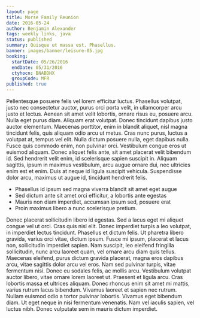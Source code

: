 ```yaml
---
layout: page
title: Morse Family Reunion
date: 2016-05-24
author: Benjamin Alexander
tags: weekly links, java
status: published
summary: Quisque ut massa est. Phasellus.
banner: images/banner/leisure-05.jpg
booking:
  startDate: 05/26/2016
  endDate: 05/31/2016
  ctyhocn: BNABDHX
  groupCode: MFR
published: true
---
```

Pellentesque posuere felis vel lorem efficitur luctus. Phasellus volutpat, justo nec consectetur auctor, purus orci porta velit, in ullamcorper arcu justo et lectus. Aenean sit amet velit lobortis, ornare risus eu, posuere arcu. Nulla eget purus diam. Aliquam erat volutpat. Donec tincidunt dapibus justo auctor elementum. Maecenas porttitor, enim in blandit aliquet, nisl magna tincidunt felis, quis aliquam odio arcu ut metus. Cras nunc purus, luctus a volutpat at, tempus vel elit. Nulla dictum posuere nulla, eget dapibus nulla. Fusce quis commodo enim, non pulvinar orci. Vestibulum congue eros ut euismod aliquam. Donec aliquet felis ante, sit amet placerat velit bibendum id. Sed hendrerit velit enim, id scelerisque sapien suscipit in. Aliquam sagittis, ipsum in maximus vestibulum, arcu augue ornare dui, nec ultricies enim est et enim. Duis at neque id ligula suscipit vehicula. Suspendisse dolor arcu, maximus ut augue id, tincidunt hendrerit felis.

* Phasellus id ipsum sed magna viverra blandit sit amet eget augue
* Sed dictum ante sit amet orci efficitur, a lobortis ante egestas
* Mauris non diam imperdiet, accumsan ipsum sed, posuere erat
* Proin maximus libero a nunc scelerisque pretium.

Donec placerat sollicitudin libero id egestas. Sed a lacus eget mi aliquet congue vel ut orci. Cras quis nisl elit. Donec imperdiet turpis a leo volutpat, in imperdiet lectus tincidunt. Phasellus et dictum felis. Ut pharetra libero gravida, varius orci vitae, dictum ipsum. Fusce mi ipsum, placerat et lacus non, sollicitudin imperdiet sapien. Nam suscipit, leo eleifend fringilla sollicitudin, nunc arcu laoreet quam, vel ornare arcu diam quis tellus. Maecenas eleifend, purus dictum gravida placerat, magna eros dapibus arcu, vitae sagittis dolor arcu vel eros. Nam sed pulvinar turpis, vitae fermentum nisi. Donec eu sodales felis, ac mollis arcu. Vestibulum volutpat auctor libero, vitae ornare lorem laoreet ut.
Praesent et ligula arcu. Cras lobortis massa et ultrices aliquam. Donec rhoncus enim sit amet mi mattis, varius rutrum lacus bibendum. Vivamus laoreet et sapien nec rutrum. Nullam euismod odio a tortor pulvinar lobortis. Vivamus eget bibendum diam. Ut eget neque in nisi fermentum venenatis. Nam vel iaculis sapien, vel luctus nibh. Donec vulputate sem in mauris dictum imperdiet.
